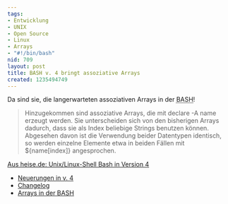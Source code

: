 ```yaml
---
tags:
- Entwicklung
- UNIX
- Open Source
- Linux
- Arrays
- "#!/bin/bash"
nid: 709
layout: post
title: BASH v. 4 bringt assoziative Arrays
created: 1235494749
---
```

<p>Da sind sie, die langerwarteten assoziativen Arrays in der <acronym title="Bourne Again Shell">BASH</acronym>!</p>

<blockquote>
Hinzugekommen sind assoziative Arrays, die mit declare -A name erzeugt werden. Sie unterscheiden sich von den bisherigen Arrays dadurch, dass sie als Index beliebige Strings benutzen können. Abgesehen davon ist die Verwendung beider Datentypen identisch, so werden einzelne Elemente etwa in beiden Fällen mit ${name[index]} 
angesprochen. 
</blockquote>

<a href="http://www.heise.de/newsticker/Unix-Linux-Shell-Bash-in-Version-4--/meldung/133409">Aus heise.de: Unix/Linux-Shell Bash in Version 4</a>
<!--break-->
<ul>
<li><a href="http://tiswww.case.edu/php/chet/bash/NEWS">Neuerungen in v. 4</a></li>
<li><a href="http://tiswww.case.edu/php/chet/bash/CHANGES">Changelog</a></li>
<li><a href="/2008/12/14/arrays-der-bash.html">Arrays in der BASH</a></li>
</ul>
